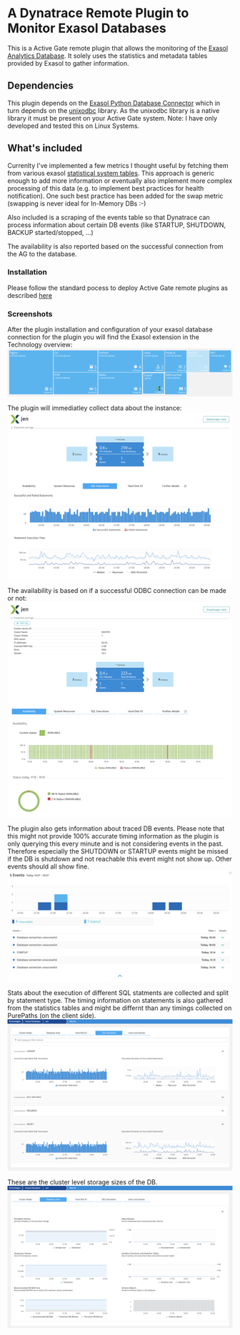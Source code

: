 # A Dynatrace Remote Plugin to Monitor Exasol Databases
This is a Active Gate remote plugin that allows the monitoring of the [Exasol Analytics Database](https://www.exasol.com/). It solely uses the statistics and metadata tables provided by Exasol to gather information.

## Dependencies
This plugin depends on the [Exasol Python Database Connector](https://github.com/florian-reck/ExasolDatabaseConnector) which in turn depends on the [unixodbc](http://www.unixodbc.org/) library. As the unixodbc library is a native library it must be present on your Active Gate system.
Note: I have only developed and tested this on Linux Systems.

## What's included
Currenlty I've implemented a few metrics I thought useful by fetching them from various exasol [statistical system tables](https://docs.exasol.com/sql_references/metadata/statistical_system_table.htm#Statistical_System_Tables). This approach is generic enough to add more information or eventually also implement more complex processing of this data (e.g. to implement best practices for health notification). One such best practice has been added for the swap metric (swapping is never ideal for In-Memory DBs :-)

Also included is a scraping of the events table so that Dynatrace can process information about certain DB events (like STARTUP, SHUTDOWN, BACKUP started/stopped, ...)

The availability is also reported based on the successful connection from the AG to the database.

### Installation
Please follow the standard pocess to deploy Active Gate remote plugins as described [here](https://www.dynatrace.com/support/help/extend-dynatrace/extensions/activegate-extensions/write-your-first-activegate-plugin/) 

### Screenshots

After the plugin installation and configuration of your exasol database connection for the plugin you will find the Exasol extension in the Technology overview:
![availability](./img/technology.png)

The plugin will immediatley collect data about the instance:
![availability](./img/keycharts.png)

The availability is based on if a successful ODBC connection can be made or not:
![availability](./img/availability.png)

The plugin also gets information about traced DB events. Please note that this might not provide 100% accurate timing information as the plugin is only querying this every minute and is not considering events in the past. Therefore especially the SHUTDOWN or STARTUP events might be missed if the DB is shutdown and not reachable this event might not show up. Other events should all show fine.
![availability](./img/db_events.png)

Stats about the execution of different SQL statments are collected and split by statement type. The timing information on statements is also gathered from the statistics tables and might be differnt than any timings collected on PurePaths (on the client side).
![availability](./img/sql_executions.png)

These are the cluster level storage sizes of the DB.
![availability](./img/db_sizes.png)


